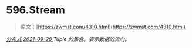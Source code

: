 <!--yml
category: 未分类
date: 0001-01-01 00:00:00
-->

# 596.Stream

> 原文：[https://zwmst.com/4310.html](https://zwmst.com/4310.html)

   [ *分布式* ](https://zwmst.com/%e5%88%86%e5%b8%83%e5%bc%8f)*[ <time datetime="2021-09-28T22:37:23+08:00"> 2021-09-28 </time> ](https://zwmst.com/4310.html)  Tuple 的集合。表示数据的流向。*